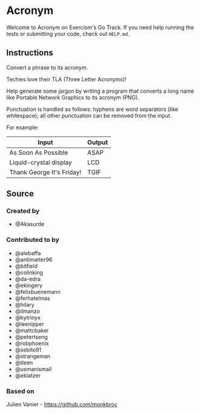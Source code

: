 # Acronym

Welcome to Acronym on Exercism's Go Track.
If you need help running the tests or submitting your code, check out `HELP.md`.

## Instructions

Convert a phrase to its acronym.

Techies love their TLA (Three Letter Acronyms)!

Help generate some jargon by writing a program that converts a long name like Portable Network Graphics to its acronym (PNG).

Punctuation is handled as follows: hyphens are word separators (like whitespace); all other punctuation can be removed from the input.

For example:

|Input|Output|
|-|-|
|As Soon As Possible|ASAP|
|Liquid-crystal display|LCD|
|Thank George It's Friday!|TGIF|

## Source

### Created by

- @Akasurde

### Contributed to by

- @alebaffa
- @antimatter96
- @bitfield
- @colinking
- @da-edra
- @ekingery
- @felixbuenemann
- @ferhatelmas
- @hilary
- @ilmanzo
- @kytrinyx
- @leenipper
- @mattcbaker
- @petertseng
- @robphoenix
- @sebito91
- @strangeman
- @tleen
- @usmanismail
- @eklatzer

### Based on

Julien Vanier - https://github.com/monkbroc